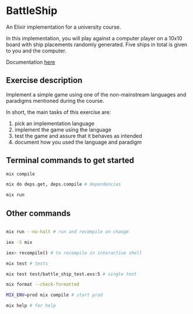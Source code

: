 # BattleShip

An Elixir implementation for a university course.

In this implementation, you will play against a computer player on a 10x10 board with ship placements randomly generated. Five ships in total is given to you and the computer.

Documentation [here](./docs/DOCS.md)

## Exercise description

Implement a simple game using one of the non-mainstream languages and paradigms mentioned during the course.

In short, the main tasks of this exercise are:

1. pick an implementation language
2. implement the game using the language
3. test the game and assure that it behaves as intended
4. document how you used the language and paradigm

## Terminal commands to get started

```bash
mix compile

mix do deps.get, deps.compile # dependencies

mix run

```

## Other commands

```bash

mix run --no-halt # run and recompile on change

iex -S mix

iex> recompile() # to recompile in interactive shell

mix test # tests

mix test test/battle_ship_test.exs:5 # single test

mix format --check-formatted

MIX_ENV=prod mix compile # start prod

mix help # for help

```
